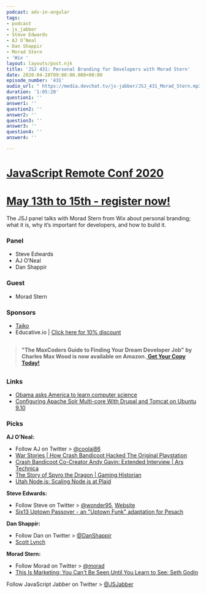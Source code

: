 ```yaml
---
podcast: adv-in-angular
tags:
- podcast
- js_jabber
- Steve Edwards
- AJ O’Neal
- Dan Shappir
- Morad Stern
- 'Wix '
layout: layouts/post.njk
title: 'JSJ 431: Personal Branding for Developers with Morad Stern'
date: 2020-04-28T09:00:00.000+00:00
episode_number: '431'
audio_url: " https://media.devchat.tv/js-jabber/JSJ_431_Morad_Stern.mp3"
duration: '1:05:20'
question1: ''
answer1: ''
question2: ''
answer2: ''
question3: ''
answer3: ''
question4: ''
answer4: ''

---
```

# [JavaScript Remote Conf 2020](https://devchat.tv/conferences/javascript-remote-2020/ "JavaScript Remote Conf 2020")

# [May 13th to 15th - register now!](https://devchat.tv/conferences/javascript-remote-2020/ "JavaScript Remote Conf 2020")

The JSJ panel talks with Morad Stern from Wix about personal branding; what it is, why it’s important for developers, and how to build it.

### **Panel**

* Steve Edwards
* AJ O’Neal
* Dan Shappir

### **Guest**

* Morad Stern

### **Sponsors**

* [Taiko](https://taiko.dev/)
* Educative.io | [Click here for 10% discount](https://www.educative.io/jabber)

## 

> **"The MaxCoders Guide to Finding Your Dream Developer Job" by Charles Max Wood is now available on Amazon.**[ **Get Your Copy Today!**](https://www.amazon.com/gp/product/B081MBL5C9/ref=as_li_ss_tl?ie=UTF8&linkCode=sl1&tag=devchattv-20&linkId=9d61363241636e2546ef46abba198746&language=en_US)

## 

### **Links**

* [Obama asks America to learn computer science](https://www.youtube.com/watch?v=6XvmhE1J9PY&feature=youtu.be&t=27)
* [Configuring Apache Solr Multi-core With Drupal and Tomcat on Ubuntu 9.10](https://www.drupalconnect.com/blog/articles/configuring-apache-solr-multi-core-drupal-and-tomcat-ubuntu-910)

### **Picks**

**AJ O’Neal:**

* Follow AJ on Twitter > [@coolaj86](https://twitter.com/coolaj86)
* [War Stories \| How Crash Bandicoot Hacked The Original Playstation](https://arstechnica.com/video/watch/war-stories-how-crash-bandicoot-hacked-the-playstation-to-run)
* [Crash Bandicoot Co\-Creator Andy Gavin: Extended Interview \| Ars Technica](https://www.youtube.com/watch?v=pSHj5UKSylk)
* [The Story of Spyro the Dragon | Gaming Historian](https://www.youtube.com/watch?v=faV6qLqBAPc)
* [Utah Node.js: Scaling Node.js at Plaid](https://www.youtube.com/watch?v=3T2lkxG3Dhs)

**Steve Edwards:**

* Follow Steve on Twitter > [@wonder95](https://twitter.com/wonder95), [Website](https://www.smgaweb.com/)
* [Six13 Uptown Passover - an "Uptown Funk" adaptation for Pesach](https://www.youtube.com/watch?v=7Q7Jo7FkLH4)

**Dan Shappir:**

* Follow Dan on Twitter > [@DanShappir](https://twitter.com/DanShappir)
* [Scott Lynch](https://en.wikipedia.org/wiki/Scott_Lynch#Gentleman_Bastards)

**Morad Stern:**

* Follow Morad on Twitter > [@morad](https://twitter.com/morad)
* [This Is Marketing: You Can't Be Seen Until You Learn to See: Seth Godin](https://www.amazon.com/This-Marketing-Cant-Until-Learn/dp/0525540830)

Follow JavaScript Jabber on Twitter > [@JSJabber](https://twitter.com/JSJabber)